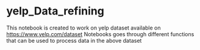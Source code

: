 # yelp_Data_refining
This notebook is created to work on yelp dataset available on https://www.yelp.com/dataset
Notebooks goes through different functions that can be used to process data in the above dataset
